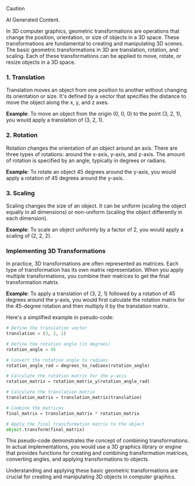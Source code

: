 
> [!CAUTION]
> AI Generated Content.


In 3D computer graphics, geometric transformations are operations that change the position, orientation, or size of objects in a 3D space. These transformations are fundamental to creating and manipulating 3D scenes. The basic geometric transformations in 3D are translation, rotation, and scaling. Each of these transformations can be applied to move, rotate, or resize objects in a 3D space.

### 1. Translation

Translation moves an object from one position to another without changing its orientation or size. It's defined by a vector that specifies the distance to move the object along the x, y, and z axes.

**Example**: To move an object from the origin (0, 0, 0) to the point (3, 2, 1), you would apply a translation of (3, 2, 1).

### 2. Rotation

Rotation changes the orientation of an object around an axis. There are three types of rotations: around the x-axis, y-axis, and z-axis. The amount of rotation is specified by an angle, typically in degrees or radians.

**Example**: To rotate an object 45 degrees around the y-axis, you would apply a rotation of 45 degrees around the y-axis.

### 3. Scaling

Scaling changes the size of an object. It can be uniform (scaling the object equally in all dimensions) or non-uniform (scaling the object differently in each dimension).

**Example**: To scale an object uniformly by a factor of 2, you would apply a scaling of (2, 2, 2).

### Implementing 3D Transformations

In practice, 3D transformations are often represented as matrices. Each type of transformation has its own matrix representation. When you apply multiple transformations, you combine their matrices to get the final transformation matrix.

**Example**: To apply a translation of (3, 2, 1) followed by a rotation of 45 degrees around the y-axis, you would first calculate the rotation matrix for the 45-degree rotation and then multiply it by the translation matrix.

Here's a simplified example in pseudo-code:

```python
# Define the translation vector
translation = (3, 2, 1)

# Define the rotation angle (in degrees)
rotation_angle = 45

# Convert the rotation angle to radians
rotation_angle_rad = degrees_to_radians(rotation_angle)

# Calculate the rotation matrix for the y-axis
rotation_matrix = rotation_matrix_y(rotation_angle_rad)

# Calculate the translation matrix
translation_matrix = translation_matrix(translation)

# Combine the matrices
final_matrix = translation_matrix * rotation_matrix

# Apply the final transformation matrix to the object
object.transform(final_matrix)
```

This pseudo-code demonstrates the concept of combining transformations. In actual implementations, you would use a 3D graphics library or engine that provides functions for creating and combining transformation matrices, converting angles, and applying transformations to objects.

Understanding and applying these basic geometric transformations are crucial for creating and manipulating 3D objects in computer graphics.